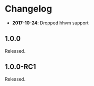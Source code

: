 Changelog
=========


* **2017-10-24**: Dropped hhvm support

1.0.0
-----

Released.

1.0.0-RC1
---------

Released.
